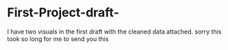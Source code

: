 # First-Project-draft-
I have two visuals in the first draft with the cleaned data attached. sorry this took so long for me to send you this